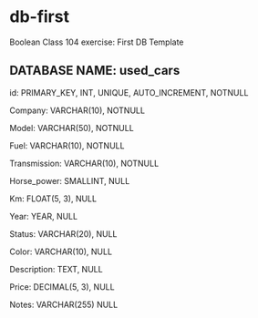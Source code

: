 # db-first
Boolean Class 104 exercise: First DB Template

## DATABASE NAME: used_cars

id: PRIMARY_KEY, INT, UNIQUE, AUTO_INCREMENT, NOTNULL

Company: VARCHAR(10), NOTNULL

Model: VARCHAR(50), NOTNULL

Fuel: VARCHAR(10), NOTNULL

Transmission: VARCHAR(10), NOTNULL

Horse_power: SMALLINT, NULL

Km: FLOAT(5, 3), NULL

Year: YEAR, NULL

Status: VARCHAR(20), NULL

Color: VARCHAR(10), NULL

Description: TEXT, NULL

Price: DECIMAL(5, 3), NULL

Notes: VARCHAR(255) NULL
